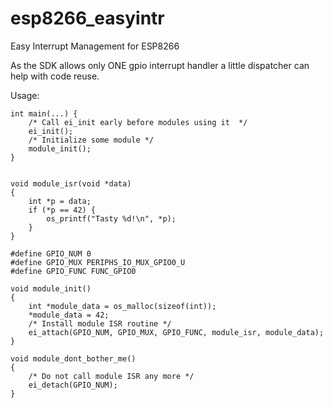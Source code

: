 # esp8266_easyintr
Easy Interrupt Management for ESP8266

As the SDK allows only ONE gpio interrupt handler a little dispatcher can help with code reuse.

Usage:
```
int main(...) {
	/* Call ei_init early before modules using it  */
	ei_init();
	/* Initialize some module */
	module_init();
}


void module_isr(void *data)
{
	int *p = data;
	if (*p == 42) {
		os_printf("Tasty %d!\n", *p);
	}
}

#define GPIO_NUM 0
#define GPIO_MUX PERIPHS_IO_MUX_GPIO0_U
#define GPIO_FUNC FUNC_GPIO0

void module_init()
{
	int *module_data = os_malloc(sizeof(int));
	*module_data = 42;
	/* Install module ISR routine */
	ei_attach(GPIO_NUM, GPIO_MUX, GPIO_FUNC, module_isr, module_data);
}

void module_dont_bother_me()
{
	/* Do not call module ISR any more */
	ei_detach(GPIO_NUM);
}
```

